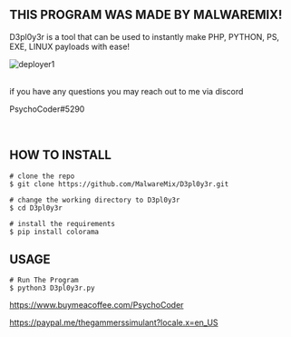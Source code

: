 

## THIS PROGRAM WAS MADE BY MALWAREMIX!


D3pl0y3r is a tool that can be used to instantly make PHP, PYTHON, PS, EXE, LINUX payloads with ease!

![deployer1](https://u.cubeupload.com/PsychoCoder/ubasdfgbad.png)<br />
<br />


  if you have any questions you may reach out to me via discord

  PsychoCoder#5290


<br />

## HOW TO INSTALL

```console
# clone the repo
$ git clone https://github.com/MalwareMix/D3pl0y3r.git

# change the working directory to D3pl0y3r
$ cd D3pl0y3r

# install the requirements
$ pip install colorama
```

## USAGE

```console
# Run The Program
$ python3 D3pl0y3r.py
```

https://www.buymeacoffee.com/PsychoCoder

https://paypal.me/thegammerssimulant?locale.x=en_US
